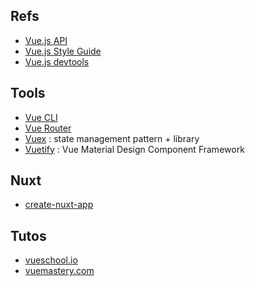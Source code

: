 ## Refs

- [Vue.js API](https://vuejs.org/v2/api/)
- [Vue.js Style Guide](https://vuejs.org/v2/style-guide/)
- [Vue.js devtools](https://addons.mozilla.org/en-US/firefox/addon/vue-js-devtools/)

## Tools

- [Vue CLI](https://cli.vuejs.org/)
- [Vue Router](https://router.vuejs.org/)
- [Vuex](https://vuex.vuejs.org/) : state management pattern + library
- [Vuetify](https://vuetifyjs.com/) : Vue Material Design Component Framework

## Nuxt

- [create-nuxt-app](https://github.com/nuxt/create-nuxt-app)

## Tutos

- [vueschool.io](https://vueschool.io/)
- [vuemastery.com](https://www.vuemastery.com/)
